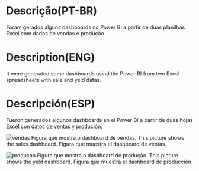 # Descrição(PT-BR)
Foram gerados alguns dashboards no Power BI a partir de duas planilhas Excel com dados de vendas e produção.
# Description(ENG)
It were generated some dashboards usind the Power BI from two Excel spreadsheets with sale and yeld datas. 
# Descripción(ESP)
Fueron generados algunos dashboards en el Power BI a partir de duas hojas Excel con datos de ventas y produción.

![vendas](https://github.com/wilmorales21/Scripts/assets/80546143/121a9eb6-974d-4138-88ee-9d9c58f887bb)
Figura que mostra o dashboard de vendas. This picture shows the sales dashboard. Figura que muestra el dashboard de ventas.

![produçao](https://github.com/wilmorales21/Scripts/assets/80546143/8cdc8c36-f65e-4150-8ef0-b3b90f0c9d83)
Figura que mostra o dashboard de produção. This picture shows the yeld dashboard. Figura que muestra el dashboard de producción.
